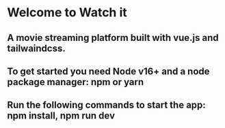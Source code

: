 #  Welcome to Watch it
## A movie streaming platform built with vue.js and tailwaindcss.
## To get started you need Node v16+ and a node package manager: npm or yarn
## Run the following commands to start the app: npm install, npm run dev

